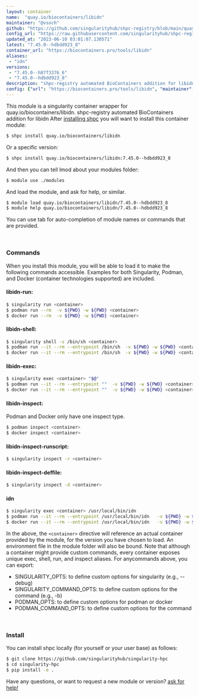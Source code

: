 ```yaml
---
layout: container
name:  "quay.io/biocontainers/libidn"
maintainer: "@vsoch"
github: "https://github.com/singularityhub/shpc-registry/blob/main/quay.io/biocontainers/libidn/container.yaml"
config_url: "https://raw.githubusercontent.com/singularityhub/shpc-registry/main/quay.io/biocontainers/libidn/container.yaml"
updated_at: "2023-06-10 03:01:07.130571"
latest: "7.45.0--hdbdd923_8"
container_url: "https://biocontainers.pro/tools/libidn"
aliases:
 - "idn"
versions:
 - "7.45.0--h87f3376_6"
 - "7.45.0--hdbdd923_8"
description: "shpc-registry automated BioContainers addition for libidn"
config: {"url": "https://biocontainers.pro/tools/libidn", "maintainer": "@vsoch", "description": "shpc-registry automated BioContainers addition for libidn", "latest": {"7.45.0--hdbdd923_8": "sha256:45a6b67538905f9d82bf89cb2950e5903eff9b300641d51ec58a5dd14da0e569"}, "tags": {"7.45.0--h87f3376_6": "sha256:04c8fc17e0ef3e5aae46f5b16a28639e3529238c0ecc944e0fb82bf0ed511d42", "7.45.0--hdbdd923_8": "sha256:45a6b67538905f9d82bf89cb2950e5903eff9b300641d51ec58a5dd14da0e569"}, "docker": "quay.io/biocontainers/libidn", "aliases": {"idn": "/usr/local/bin/idn"}}
---
```


This module is a singularity container wrapper for quay.io/biocontainers/libidn.
shpc-registry automated BioContainers addition for libidn
After [installing shpc](#install) you will want to install this container module:


```bash
$ shpc install quay.io/biocontainers/libidn
```

Or a specific version:

```bash
$ shpc install quay.io/biocontainers/libidn:7.45.0--hdbdd923_8
```

And then you can tell lmod about your modules folder:

```bash
$ module use ./modules
```

And load the module, and ask for help, or similar.

```bash
$ module load quay.io/biocontainers/libidn/7.45.0--hdbdd923_8
$ module help quay.io/biocontainers/libidn/7.45.0--hdbdd923_8
```

You can use tab for auto-completion of module names or commands that are provided.

<br>

### Commands

When you install this module, you will be able to load it to make the following commands accessible.
Examples for both Singularity, Podman, and Docker (container technologies supported) are included.

#### libidn-run:

```bash
$ singularity run <container>
$ podman run --rm  -v ${PWD} -w ${PWD} <container>
$ docker run --rm  -v ${PWD} -w ${PWD} <container>
```

#### libidn-shell:

```bash
$ singularity shell -s /bin/sh <container>
$ podman run --it --rm --entrypoint /bin/sh  -v ${PWD} -w ${PWD} <container>
$ docker run --it --rm --entrypoint /bin/sh  -v ${PWD} -w ${PWD} <container>
```

#### libidn-exec:

```bash
$ singularity exec <container> "$@"
$ podman run --it --rm --entrypoint ""  -v ${PWD} -w ${PWD} <container> "$@"
$ docker run --it --rm --entrypoint ""  -v ${PWD} -w ${PWD} <container> "$@"
```

#### libidn-inspect:

Podman and Docker only have one inspect type.

```bash
$ podman inspect <container>
$ docker inspect <container>
```

#### libidn-inspect-runscript:

```bash
$ singularity inspect -r <container>
```

#### libidn-inspect-deffile:

```bash
$ singularity inspect -d <container>
```


#### idn

```bash
$ singularity exec <container> /usr/local/bin/idn
$ podman run --it --rm --entrypoint /usr/local/bin/idn   -v ${PWD} -w ${PWD} <container> -c " $@"
$ docker run --it --rm --entrypoint /usr/local/bin/idn   -v ${PWD} -w ${PWD} <container> -c " $@"
```



In the above, the `<container>` directive will reference an actual container provided
by the module, for the version you have chosen to load. An environment file in the
module folder will also be bound. Note that although a container
might provide custom commands, every container exposes unique exec, shell, run, and
inspect aliases. For anycommands above, you can export:

 - SINGULARITY_OPTS: to define custom options for singularity (e.g., --debug)
 - SINGULARITY_COMMAND_OPTS: to define custom options for the command (e.g., -b)
 - PODMAN_OPTS: to define custom options for podman or docker
 - PODMAN_COMMAND_OPTS: to define custom options for the command

<br>

### Install

You can install shpc locally (for yourself or your user base) as follows:

```bash
$ git clone https://github.com/singularityhub/singularity-hpc
$ cd singularity-hpc
$ pip install -e .
```

Have any questions, or want to request a new module or version? [ask for help!](https://github.com/singularityhub/singularity-hpc/issues)